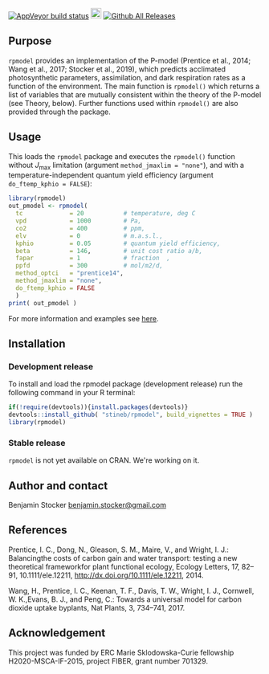 [![AppVeyor build status](https://ci.appveyor.com/api/projects/status/github/stineb/rsofun?branch=master&svg=true)](https://ci.appveyor.com/project/stineb/rsofun)
<a href="https://www.buymeacoffee.com/H2wlgqCLO" target="_blank"><img src="https://www.buymeacoffee.com/assets/img/custom_images/orange_img.png" alt="Buy Me A Coffee" height="21px" ></a>
[![Github All Releases](https://img.shields.io/github/downloads/atom/atom/total.svg)]()

<script type="text/javascript"
        src="https://cdnjs.cloudflare.com/ajax/libs/mathjax/2.7.0/MathJax.js?config=TeX-AMS_CHTML"></script>

## Purpose

`rpmodel` provides an implementation of the P-model (Prentice et al., 2014; Wang et al., 2017; Stocker et al., 2019), which predicts acclimated photosynthetic parameters, assimilation, and dark respiration rates as a function of the environment. The main function is `rpmodel()` which returns a list of variables that are mutually consistent within the theory of the P-model (see Theory, below). Further functions used within `rpmodel()` are also provided through the package.

## Usage

This loads the `rpmodel` package and executes the `rpmodel()` function without $J_{\text{max}}$ limitation (argument `method_jmaxlim = "none"`), and with a temperature-independent quantum yield efficiency (argument `do_ftemp_kphio = FALSE`):
```r
library(rpmodel)
out_pmodel <- rpmodel( 
  tc             = 20           # temperature, deg C
  vpd            = 1000         # Pa,
  co2            = 400          # ppm,
  elv            = 0            # m.a.s.l.,
  kphio          = 0.05         # quantum yield efficiency,
  beta           = 146,         # unit cost ratio a/b,
  fapar          = 1            # fraction  ,
  ppfd           = 300          # mol/m2/d,
  method_optci   = "prentice14",
  method_jmaxlim = "none",
  do_ftemp_kphio = FALSE 
  )
print( out_pmodel )
```

For more information and examples see [here](https://stineb.github.io/rpmodel/usage.html).

## Installation

### Development release
To install and load the rpmodel package (development release) run the following command in your R terminal: 
```r
if(!require(devtools)){install.packages(devtools)}
devtools::install_github( "stineb/rpmodel", build_vignettes = TRUE )
library(rpmodel)
```

### Stable release
`rpmodel` is not yet available on CRAN. We're working on it.

## Author and contact

Benjamin Stocker
benjamin.stocker@gmail.com

## References

Prentice,  I. C.,  Dong,  N.,  Gleason,  S. M.,  Maire,  V.,  and Wright,  I. J.:  Balancingthe costs of carbon gain and water transport:  testing a new theoretical frameworkfor  plant  functional  ecology, Ecology  Letters,  17,  82–91, 10.1111/ele.12211, http://dx.doi.org/10.1111/ele.12211, 2014.

Wang, H., Prentice, I. C., Keenan, T. F., Davis, T. W., Wright, I. J., Cornwell, W. K.,Evans, B. J., and Peng, C.:  Towards a universal model for carbon dioxide uptake byplants, Nat Plants, 3, 734–741, 2017.


## Acknowledgement

This project was funded by ERC Marie Sklodowska-Curie fellowship H2020-MSCA-IF-2015, project FIBER, grant number 701329.